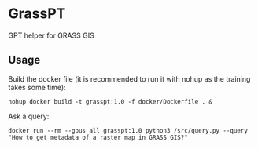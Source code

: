 # GrassPT
GPT helper for GRASS GIS

## Usage

Build the docker file (it is recommended to run it with nohup as the training takes some time):

```
nohup docker build -t grasspt:1.0 -f docker/Dockerfile . &
```

Ask a query:

```
docker run --rm --gpus all grasspt:1.0 python3 /src/query.py --query "How to get metadata of a raster map in GRASS GIS?"
```
